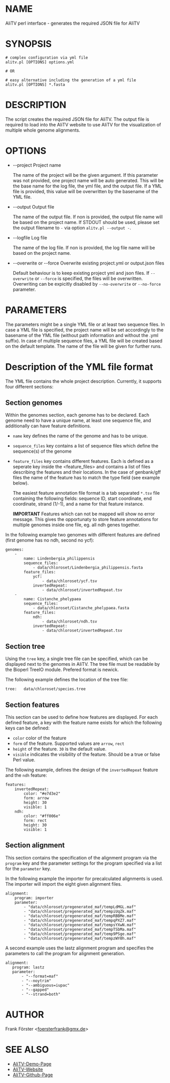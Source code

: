 # NAME

AliTV perl interface - generates the required JSON file for AliTV

# SYNOPSIS

    # complex configuration via yml file
    alitv.pl [OPTIONS] options.yml

    # OR

    # easy alternative including the generation of a yml file
    alitv.pl [OPTIONS] *.fasta

# DESCRIPTION

The script creates the required JSON file for AliTV. The output
file is required to load into the AliTV website to use AliTV for the
visualization of multiple whole genome alignments.

# OPTIONS

- --project  Project name

    The name of the project will be the given argument. If this parameter
    was not provided, one project name will be auto generated. This will
    be the base name for the log file, the yml file, and the output
    file. If a YML file is provided, this value will be overwritten by the
    basename of the YML file.

- --output   Output file

    The name of the output file. If non is provided, the output file name
    will be based on the project name. If STDOUT should be used, please
    set the output filename to `-` via option `alitv.pl --output -`.

- --logfile   Log file

    The name of the log file. If non is provided, the log file name will
    be based on the project name.

- --overwrite or --force   Overwrite existing project.yml or output.json files

    Default behaviour is to keep existing project yml and json files. If
    `--overwrite` or `--force` is specified, the files will be
    overwritten. Overwriting can be expicitly disabled by
    `--no-overwrite` or `--no-force` parameter.

# PARAMETERS

The parameters might be a single YML file or at least two sequence
files. In case a YML file is specified, the project name will be set
accordingly to the basename of the YML file (without path information
and without the .yml suffix). In case of multiple sequence files, a
YML file will be created based on the default template. The name of
the file will be given for further runs.

# Description of the YML file format

The YML file contains the whole project description. Currently, it
supports four different sections:

## Section genomes

Within the genomes section, each genome has to be declared. Each
genome need to have a unique name, at least one sequence file, and
additionally can have feature definitions.

- `name` key defines the name of the genome and has to be unique.
- `sequence_files` key contains a list of sequence files which define
the sequence(s) of the genome
- `feature_files` key contains different features. Each is defined as
a seperate key inside the &lt;feature\_files> and contains a list of files
describing the features and their locations. In the case of
genbank/gff files the name of the feature has to match the type field
(see example below).

    The easiest feature annotation file format is a tab separated `*.tsv`
    file containing the following fields: sequence ID, start coordinate,
    end coordinate, strand (1/-1), and a name for that feature instance.

    **IMPORTANT** Features which can not be mapped will show no error
    message. This gives the opportunaty to store feature annotations for
    multiple genomes inside one file, eg. all ndh genes together.

In the following example two genomes with different features are
defined (first genome has no ndh, second no ycf):

    genomes:
        -
            name: Lindenbergia_philippensis
            sequence_files:
                - data/chloroset/Lindenbergia_philippensis.fasta
            feature_files:
                ycf:
                    - data/chloroset/ycf.tsv
                invertedRepeat:
                    - data/chloroset/invertedRepeat.tsv
        -
            name: Cistanche_phelypaea
            sequence_files:
                - data/chloroset/Cistanche_phelypaea.fasta
            feature_files:
                ndh:
                    - data/chloroset/ndh.tsv
                invertedRepeat:
                    - data/chloroset/invertedRepeat.tsv

## Section tree

Using the `tree` key, a single tree file can be specified, which can
be displayed next to the genomes in AliTV. The tree file must be
readable by the Bioperl TreeIO module. Prefered format is newick.

The following example defines the location of the tree file:

    tree:   data/chloroset/species.tree

## Section features

This section can be used to define how features are displayed. For
each defined feature, a key with the feature name exists for which the
following keys can be defined:

- `color` color of the feature
- `form` of the feature. Supported values are `arrow`, `rect`
- `height` of the feature. `30` is the default value.
- `visible` indicates the visibility of the feature. Should be a true or false Perl value.

The following example, defines the design of the `invertedRepeat` feature and the `ndh` feature:

    features:
        invertedRepeat:
            color: "#e7d3e2"
            form: arrow
            height: 30
            visible: 1
        ndh:
            color: "#ff006e"
            form: rect
            height: 30
            visible: 1

## Section alignment

This section contains the specification of the alignment program
via the `program` key and the parameter settings for the program
specified via a list for the `parameter` key.

In the following example the importer for precalculated alignments is
used. The importer will import the eight given alignment files.

    alignment:
        program: importer
        parameter:
            - "data/chloroset/pregenerated_maf/tempLdMGL.maf"
            - "data/chloroset/pregenerated_maf/tempiUqZk.maf"
            - "data/chloroset/pregenerated_maf/tempRBBMe.maf"
            - "data/chloroset/pregenerated_maf/tempqPXZ7.maf"
            - "data/chloroset/pregenerated_maf/tempsYXwN.maf"
            - "data/chloroset/pregenerated_maf/tempTSbMa.maf"
            - "data/chloroset/pregenerated_maf/temp9PSge.maf"
            - "data/chloroset/pregenerated_maf/tempzWY0h.maf"

A second example uses the lastz alignment program and specifies the
parameters to call the program for alignment generation.

    alignment:
       program: lastz
       parameter:
           - "--format=maf"
           - "--noytrim"
           - "--ambiguous=iupac"
           - "--gapped"
           - "--strand=both"

# AUTHOR

Frank Förster &lt;foersterfrank@gmx.de>

# SEE ALSO

- [AliTV-Demo-Page](https://alitvteam.github.io/AliTV/d3/AliTV.html)
- [AliTV-Website](https://alitvteam.github.io/AliTV/)
- [AliTV-Github-Page](https://github.com/AliTVTeam/AliTV)
